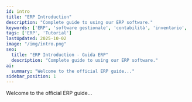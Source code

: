 ```yaml
---
id: intro
title: "ERP Introduction"
description: "Complete guide to using our ERP software."
keywords: ['ERP', 'software gestionale', 'contabilità', 'inventario', 'vendite']
tags: ['ERP', 'Tutorial']
lastUpdated: 2025-10-02
image: "/img/intro.png"
seo:
  title: "ERP Introduction - Guida ERP"
  description: "Complete guide to using our ERP software."
ai:
  summary: "Welcome to the official ERP guide..."
sidebar_position: 1
---
```


Welcome to the official ERP guide...
